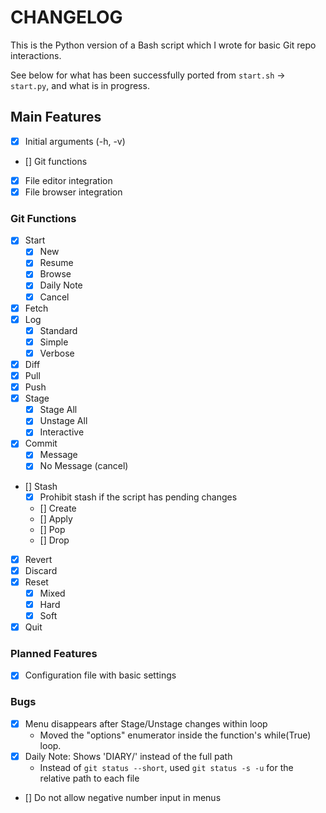 # CHANGELOG

This is the Python version of a Bash script which I wrote for basic Git repo interactions.

See below for what has been successfully ported from `start.sh` -> `start.py`, and what is in progress.

## Main Features

- [x] Initial arguments (-h, -v)
- [] Git functions
- [x] File editor integration
- [x] File browser integration

### Git Functions

- [x] Start
    - [x] New
    - [x] Resume
    - [x] Browse
    - [x] Daily Note
    - [x] Cancel
- [x] Fetch
- [x] Log
    - [x] Standard
    - [x] Simple
    - [x] Verbose
- [x] Diff
- [x] Pull
- [x] Push
- [x] Stage
    - [x] Stage All
    - [x] Unstage All
    - [x] Interactive
- [x] Commit
    - [x] Message
    - [x] No Message (cancel) 
- [] Stash
    - [x] Prohibit stash if the script has pending changes
    - [] Create
    - [] Apply
    - [] Pop
    - [] Drop
- [x] Revert
- [x] Discard
- [x] Reset
    - [x] Mixed
    - [x] Hard
    - [x] Soft
- [x] Quit

### Planned Features
- [x] Configuration file with basic settings

### Bugs

- [x] Menu disappears after Stage/Unstage changes within loop
    - Moved the "options" enumerator inside the function's while(True) loop.
- [x] Daily Note: Shows 'DIARY/' instead of the full path
    - Instead of `git status --short`, used `git status -s -u` for the relative path to each file
- [] Do not allow negative number input in menus
